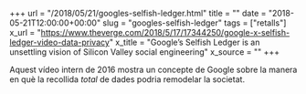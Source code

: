 +++
url = "/2018/05/21/googles-selfish-ledger.html"
title = ""
date = "2018-05-21T12:00:00+00:00"
slug = "googles-selfish-ledger"
tags = ["retalls"]
x_url = "https://www.theverge.com/2018/5/17/17344250/google-x-selfish-ledger-video-data-privacy"
x_title = "Google’s Selfish Ledger is an unsettling vision of Silicon Valley social engineering"
x_source = ""
+++


Aquest vídeo intern de 2016 mostra un concepte de Google sobre la manera en què la recollida *total* de dades podria remodelar la societat.
